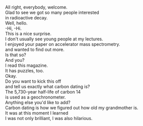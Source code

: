 

All right, everybody, welcome.        
Glad to see we got so many people interested       
in radioactive decay.       
Well, hello.       
-Hi, -Hi.       
This is a nice surprise.       
I don't usually see young people at my lectures.       
I enjoyed your paper on accelerator mass spectrometry.       
and wanted to find out more.       
Is that so?       
And you?       
I read this magazine.       
It has puzzles, too.       
Okay.       
Do you want to kick this off       
and tell us exactly what carbon dating is?       
The 5,730-year half-life of carbon 14       
is used as a geochronometer.       
Anything else you'd like to add?       
Carbon dating is how we figured out how old my grandmother is.       
It was at this moment I learned       
I was not only brilliant, I was also hilarious.       



